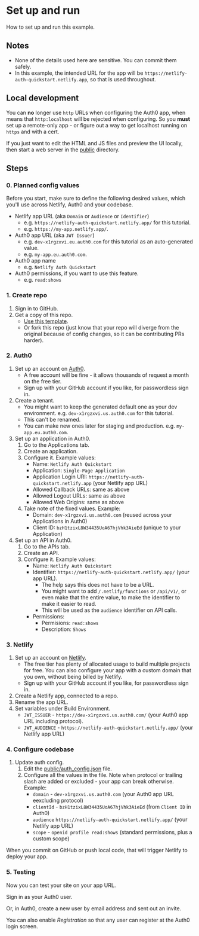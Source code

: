 # Set up and run

How to set up and run this example.


## Notes

- None of the details used here are sensitive. You can commit them safely.
- In this example, the intended URL for the app will be `https://netlify-auth-quickstart.netlify.app`, so that is used throughout.


## Local development

You can **no** longer use `http` URLs when configuring the Auth0 app, when means that `http:localhost` will be rejected when configuring. So you **must** set up a remote-only app - or figure out a way to get localhost running on `https` and with a cert.

If you just want to edit the HTML and JS files and preview the UI locally, then start a web server in the [public](/public/) directory.


## Steps

### 0. Planned config values

Before you start, make sure to define the following desired values, which you'll use across Netlify, Auth0 and your codebase.

- Netlify app URL (aka `Domain` or `Audience` or `Identifier`) 
    - e.g. `https://netlify-auth-quickstart.netlify.app/` for this tutorial. 
    - e.g. `https://my-app.netlify.app/`.
- Auth0 app URL (aka `JWT Issuer`)
    - e.g. `dev-x1rgzxvi.eu.auth0.com` for this tutorial as an auto-generated value.
    - e.g. `my-app.eu.auth0.com`.
- Auth0 app name
    - e.g. `Netlify Auth Quickstart`
- Auth0 permissions, if you want to use this feature.
    - e.g. `read:shows`

### 1. Create repo

1. Sign in to GitHub.
1. Get a copy of this repo.
    - [Use this template](https://github.com/MichaelCurrin/netlify-auth-quickstart/generate).
    - Or fork this repo (just know that your repo will diverge from the original because of config changes, so it can be contributing PRs harder).

### 2. Auth0

1. Set up an account on [Auth0](https://auth0.com).
    - A free account will be fine - it allows thousands of request a month on the free tier.
    - Sign up with your GitHub account if you like, for passwordless sign in.
1. Create a tenant.
    - You might want to keep the generated default one as your dev environment. e.g. `dev-x1rgzxvi.us.auth0.com` for this tutorial.
    - This can't be renamed.
    - You can make new ones later for staging and production. e.g. `my-app.eu.auth0.com`.
1. Set up an application in Auth0.
    1. Go to the Applications tab.
    1. Create an application.
    1. Configure it. Example values:
        - Name: `Netlify Auth Quickstart`
        - Application: `Single-Page Application`
        - Application Login URI: `https://netlify-auth-quickstart.netlify.app` (your Netlify app URL)
        - Allowed Callback URLs: same as above
        - Allowed Logout URLs: same as above
        - Allowed Web Origins: same as above
    1. Take note of the fixed values. Example:
        - Domain: `dev-x1rgzxvi.us.auth0.com` (reused across your Applications in Auth0)
        - Client ID: `bzH1tzixL8W34435UoA67hjVhk3AieEd` (unique to your Application)
1. Set up an API in Auth0.
    1. Go to the APIs tab.
    1. Create an API.
    1. Configure it. Example values:
        - Name: `Netlify Auth Quickstart`
        - Identifier: `https://netlify-auth-quickstart.netlify.app/` (your app URL). 
            - The help says this does not have to be a URL.
            - You might want to add `/.netlify/functions` or `/api/v1/`, or even make that the entire value, to make the identifier to make it easier to read.
            - This will be used as the `audience` identifier on API calls.
        - Permissions:
            - Permisions: `read:shows`
            - Description: `Shows`

### 3. Netlify

1. Set up an account on [Netlify](https://netlify.com).
    - The free tier has plenty of allocated usage to build multiple projects for free. You can also configure your app with a custom domain that you own, without being billed by Netlify.
    - Sign up with your GitHub account if you like, for passwordless sign in.
1. Create a Netlify app, connected to a repo.
1. Rename the app URL.
1. Set variables under Build Environment.
    - `JWT_ISSUER` - `https://dev-x1rgzxvi.us.auth0.com/` (your Auth0 app URL including protocol).
    - `JWT_AUDIENCE` - `https://netlify-auth-quickstart.netlify.app/` (your Netlify app URL)

### 4. Configure codebase

1. Update auth config.
    1. Edit the [public/auth_config.json](/public/auth_config.json) file.
    1. Configure all the values in the file. Note when protocol or trailing slash are added or excluded - your app can break otherwise. Example:
        - `domain` - `dev-x1rgzxvi.us.auth0.com` (your Auth0 app URL eexcluding protocol)
        - `clientId` - `bzH1tzixL8W34435UoA67hjVhk3AieEd` (from `Client ID` in Auth0)
        - `audience` `https://netlify-auth-quickstart.netlify.app/` (your Netlify app URL)
        - `scope` - `openid profile read:shows` (standard permissions, plus a custom scope)

When you commit on GitHub or push local code, that will trigger Netlify to deploy your app.

### 5. Testing

Now you can test your site on your app URL.

Sign in as your Auth0 user.

Or, in Auth0, create a new user by email address and sent out an invite.

You can also enable _Registration_ so that any user can register at the Auth0 login screen.
